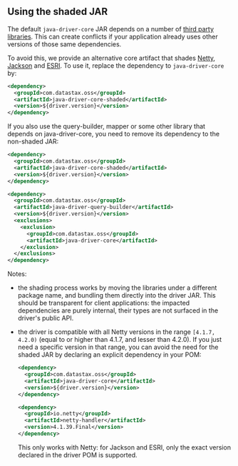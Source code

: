 ## Using the shaded JAR

The default `java-driver-core` JAR depends on a number of [third party
libraries](../integration/#driver-dependencies). This can create conflicts if your application
already uses other versions of those same dependencies.

To avoid this, we provide an alternative core artifact that shades [Netty](../integration/#netty),
[Jackson](../integration/#jackson) and [ESRI](../integration/#esri). To use it, replace the
dependency to `java-driver-core` by:

```xml
<dependency>
  <groupId>com.datastax.oss</groupId>
  <artifactId>java-driver-core-shaded</artifactId>
  <version>${driver.version}</version>
</dependency>
```

If you also use the query-builder, mapper or some other library that depends on java-driver-core,
you need to remove its dependency to the non-shaded JAR:

```xml
<dependency>
  <groupId>com.datastax.oss</groupId>
  <artifactId>java-driver-core-shaded</artifactId>
  <version>${driver.version}</version>
</dependency>

<dependency>
  <groupId>com.datastax.oss</groupId>
  <artifactId>java-driver-query-builder</artifactId>
  <version>${driver.version}</version>
  <exclusions>
    <exclusion>
      <groupId>com.datastax.oss</groupId>
      <artifactId>java-driver-core</artifactId>
    </exclusion>
  </exclusions>
</dependency>
```

Notes:

* the shading process works by moving the libraries under a different package name, and bundling
  them directly into the driver JAR. This should be transparent for client applications: the
  impacted dependencies are purely internal, their types are not surfaced in the driver's public
  API.
* the driver is compatible with all Netty versions in the range `[4.1.7, 4.2.0)` (equal to or higher
  than 4.1.7, and lesser than 4.2.0). If you just need a specific version in that range, you can 
  avoid the need for the shaded JAR by declaring an explicit dependency in your POM:
  
    ```xml
    <dependency>
      <groupId>com.datastax.oss</groupId>
      <artifactId>java-driver-core</artifactId>
      <version>${driver.version}</version>
    </dependency>
  
    <dependency>
      <groupId>io.netty</groupId>
      <artifactId>netty-handler</artifactId>
      <version>4.1.39.Final</version>
    </dependency>
    ```
  
    This only works with Netty: for Jackson and ESRI, only the exact version declared in the driver POM
    is supported.
